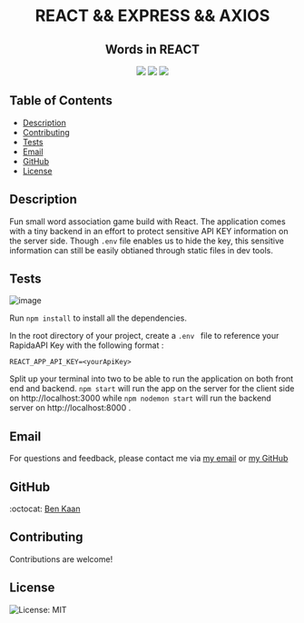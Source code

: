 <h1 align="center">REACT && EXPRESS && AXIOS </h1>
<h2 align="center">Words in REACT</h2>
  
<p align="center">
<img src='![React](https://img.shields.io/badge/react-%2320232a.svg?style=for-the-badge&logo=react&logoColor=%2361DAFB)'>
    <img src="https://img.shields.io/badge/express.js-%23404d59.svg?style=for-the-badge&logo=express&logoColor=%2361DAFB"  />
    <img src="https://img.shields.io/badge/node.js-6DA55F?style=for-the-badge&logo=node.js&logoColor=white"  />

</p>

## Table of Contents

- [Description](#description)
- [Contributing](#contributing)
- [Tests](#tests)
- [Email](#email)
- [GitHub](#GitHub)
- [License](#license)

## Description

Fun small word association game build with React. The application comes with a tiny backend in an effort to protect sensitive API KEY information on the server side. Though `.env` file enables us to hide the key, this sensitive information can still be easily obtianed through static files in dev tools.

## Tests

![image](https://github.com/benkaan001/words-in-react/blob/main/assets/giffy.gif)

Run `npm install` to install all the dependencies.

In the root directory of your project, create a `.env ` file to reference your RapidaAPI Key with the following format :

`REACT_APP_API_KEY=<yourApiKey>`

Split up your terminal into two to be able to run the application on both front end and backend.
`npm start` will run the app on the server for the client side on http://localhost:3000 while `npm nodemon start` will run the backend server on http://localhost:8000 .

## Email

For questions and feedback, please contact me via [my email](mailto:benkaan001@gmail.com) or [my GitHub](https://www.github.com/benkaan001)

## GitHub

:octocat: [Ben Kaan](https://www.github.com/benkaan001)

## Contributing

Contributions are welcome!

## License

![License: MIT](https://img.shields.io/badge/License-MIT-yellow.svg)
